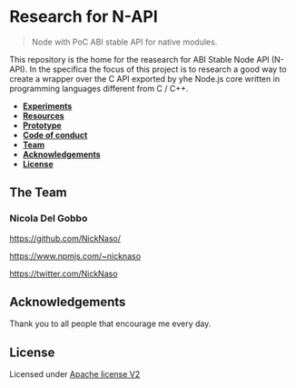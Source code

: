 # Research for N-API
> Node with PoC ABI stable API for native modules.

This repository is the home for the reasearch for ABI Stable Node API (N-API). In the specifica the focus of this project is to research a good way to create a wrapper over the C API exported by yhe Node.js core written in programming languages different from C / C++.

* **[Experiments](/experiments)**
* **[Resources](/resources)**
* **[Prototype](/prototype)**
* **[Code of conduct](CODE_OF_CONDUCT.md)**
* **[Team](#team)**
* **[Acknowledgements](#acknowledgements)**
* **[License](#license)**

<a name="team"></a>

## The Team

### Nicola Del Gobbo

<https://github.com/NickNaso/>

<https://www.npmjs.com/~nicknaso>

<https://twitter.com/NickNaso>

<a name="acknowledgements"></a>

## Acknowledgements

Thank you to all people that encourage me every day.

<a name="license"></a>

## License

Licensed under [Apache license V2](./LICENSE)

